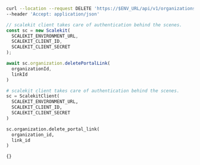 
<CodeWithHeader method="delete" endpoint="/api/v1/organizations/{id}/portal_links">
<Tabs groupId="tech-stack" queryString>
<TabItem value="curl" label="cURL">

```bash showLineNumbers
curl --location --request DELETE 'https://$ENV_URL/api/v1/organizations/{id}/portal_links' \
--header 'Accept: application/json'
```

</TabItem>
<TabItem value="nodejs" label="Node.js">

```js showLineNumbers
// scalekit client takes care of authentication behind the scenes.
const sc = new Scalekit(
  SCALEKIT_ENVIRONMENT_URL,
  SCALEKIT_CLIENT_ID,
  SCALEKIT_CLIENT_SECRET
);

await sc.organization.deletePortalLink(
  organizationId,
  linkId
)

```

</TabItem>
<TabItem value="py" label="Python">

```python showLineNumbers
# scalekit client takes care of authentication behind the scenes.
sc = ScalekitClient(
  SCALEKIT_ENVIRONMENT_URL,
  SCALEKIT_CLIENT_ID,
  SCALEKIT_CLIENT_SECRET
)

sc.organization.delete_portal_link(
  organization_id,
  link_id
)

```

</TabItem>
</Tabs>
</CodeWithHeader>
<CodeWithHeader title="Response">

```js
{}
```

</CodeWithHeader>
